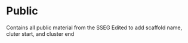# Public
Contains all public material from the SSEG
Edited to add scaffold name, cluter start, and cluster end
